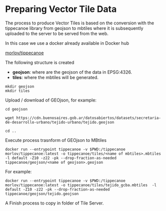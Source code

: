 # Preparing Vector Tile Data



The process to produce Vector Tiles is based on the conversion with the tippecanoe library from geojson to mbtiles where it is subsequently uploaded to the server to be served from the web.

In this case we use a docker already available in Docker hub 

[morlov/tippecanoe](https://hub.docker.com/r/morlov/tippecanoe) 


The following structure is created

* **geojson**: where are the geojson of the data in EPSG:4326.
* **tiles**: where the mbtiles will be generated.

```
mkdir geojson
mkdir tiles
```



Upload / download of GEOjson, for example:

```
cd geojson

wget https://cdn.buenosaires.gob.ar/datosabiertos/datasets/secretaria-de-desarrollo-urbano/tejido-urbano/tejido.geojson

cd ..
```


Execute process trasnform of GEOjson to MBtiles

```
docker run --entrypoint tippecanoe -v $PWD:/tippecanoe morlov/tippecanoe:latest -o tippecanoe/tiles/<name of mbtiles>.mbtiles  -l default -Z10 -z22 -pk --drop-fraction-as-needed tippecanoe/geojson/<name of geojson>.geojson
```

For example:

```
docker run --entrypoint tippecanoe -v $PWD:/tippecanoe morlov/tippecanoe:latest -o tippecanoe/tiles/tejido_gcba.mbtiles  -l default -Z10 -z22 -pk --drop-fraction-as-needed tippecanoe/geojson/tejido.geojson
```

A Finish process to copy in folder of Tile Server. 


